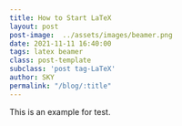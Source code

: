 ```yaml
---
title: How to Start LaTeX
layout: post
post-image:  ../assets/images/beamer.png
date: 2021-11-11 16:40:00
tags: latex beamer
class: post-template
subclass: 'post tag-LaTeX'
author: SKY
permalink: "/blog/:title"
---
```


This is an example for test.